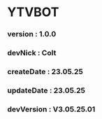 # YTVBOT
### version : 1.0.0
### devNick : Colt
### createDate : 23.05.25
### updateDate : 23.05.25
### devVersion : V3.05.25.01

